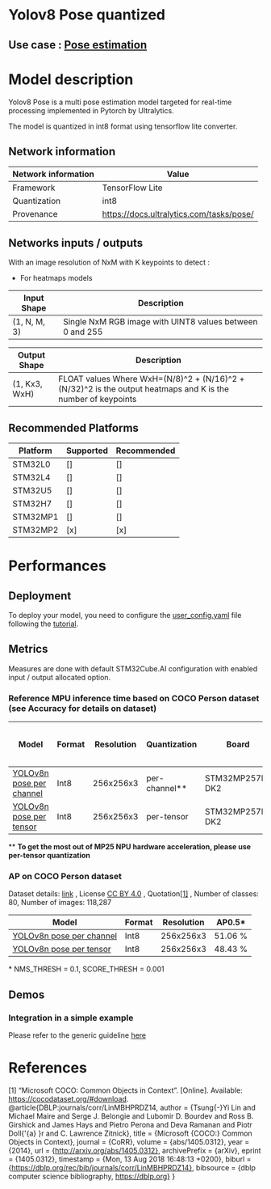 # Yolov8 Pose quantized

## **Use case** : [Pose estimation](../../../pose_estimation/README.md)

# Model description


Yolov8 Pose is a multi pose estimation model targeted for real-time processing implemented in Pytorch by Ultralytics.

The model is quantized in int8 format using tensorflow lite converter.

## Network information


| Network information     |  Value          |
|-------------------------|-----------------|
|  Framework              | TensorFlow Lite |
|  Quantization           | int8            |
|  Provenance             | https://docs.ultralytics.com/tasks/pose/ |


## Networks inputs / outputs

With an image resolution of NxM with K keypoints to detect :

- For heatmaps models

| Input Shape | Description |
| ----- | ----------- |
| (1, N, M, 3) | Single NxM RGB image with UINT8 values between 0 and 255 |

| Output Shape | Description |
| ----- | ----------- |
| (1, Kx3, WxH) | FLOAT values Where WxH=(N/8)^2 + (N/16)^2 + (N/32)^2 is the output heatmaps and K is the number of keypoints|


## Recommended Platforms


| Platform | Supported | Recommended |
|----------|-----------|-------------|
| STM32L0  | []        | []          |
| STM32L4  | []        | []          |
| STM32U5  | []        | []          |
| STM32H7  | []        | []          |
| STM32MP1 | []        | []          |
| STM32MP2 | [x]       | [x]         |


# Performances

## Deployment


To deploy your model, you need to configure the [user_config.yaml](../../src/user_config.yaml) file following the [tutorial](../../deployment/README.md).


## Metrics


Measures are done with default STM32Cube.AI configuration with enabled input / output allocated option.


### Reference **MPU** inference time based on COCO Person dataset (see Accuracy for details on dataset)

| Model                                                                                                                                                              | Format | Resolution | Quantization  | Board             | Execution Engine | Frequency | Inference time (ms) | %NPU  | %GPU  | %CPU | X-LINUX-AI version |       Framework       |
|--------------------------------------------------------------------------------------------------------------------------------------------------------------------|--------|------------|---------------|-------------------|------------------|-----------|---------------------|-------|-------|------|--------------------|-----------------------|
| [YOLOv8n pose per channel](https://github.com/stm32-hotspot/ultralytics/blob/main/examples/YOLOv8-STEdgeAI/stedgeai_models/pose_estimation/yolov8n_256_quant_pc_uf_pose_coco-st.tflite) | Int8   | 256x256x3  |  per-channel**  | STM32MP257F-DK2   | NPU/GPU          | 800  MHz  | 102.8 ms            | 11.70  | 88.30 |0     | v5.0.0             | OpenVX                |
| [YOLOv8n pose per tensor](https://github.com/stm32-hotspot/ultralytics/blob/main/examples/YOLOv8-STEdgeAI/stedgeai_models/pose_estimation/yolov8n_256_quant_pt_uf_pose_coco-st.tflite)  | Int8   | 256x256x3  |  per-tensor     | STM32MP257F-DK2   | NPU/GPU          | 800  MHz  | 17.57 ms            | 86.79  | 13.21 |0     | v5.0.0             | OpenVX                |

** **To get the most out of MP25 NPU hardware acceleration, please use per-tensor quantization**

### AP on COCO Person dataset


Dataset details: [link](https://cocodataset.org/#download) , License [CC BY 4.0](https://creativecommons.org/licenses/by/4.0/legalcode) , Quotation[[1]](#1) , Number of classes: 80, Number of images: 118,287

| Model | Format | Resolution |       AP0.5*   |
|-------|--------|------------|----------------|
| [YOLOv8n pose per channel](https://github.com/stm32-hotspot/ultralytics/blob/main/examples/YOLOv8-STEdgeAI/stedgeai_models/pose_estimation/yolov8n_256_quant_pc_uf_pose_coco-st.tflite) | Int8   | 256x256x3  | 51.06 %  |
| [YOLOv8n pose per tensor](https://github.com/stm32-hotspot/ultralytics/blob/main/examples/YOLOv8-STEdgeAI/stedgeai_models/pose_estimation/yolov8n_256_quant_pt_uf_pose_coco-st.tflite)  | Int8   | 256x256x3  | 48.43 %  |


\* NMS_THRESH = 0.1, SCORE_THRESH = 0.001

## Demos
### Integration in a simple example


Please refer to the generic guideline [here](../../deployment/README.md)


# References


<a id="1">[1]</a>
“Microsoft COCO: Common Objects in Context”. [Online]. Available: https://cocodataset.org/#download.
@article{DBLP:journals/corr/LinMBHPRDZ14,
  author    = {Tsung{-}Yi Lin and
               Michael Maire and
               Serge J. Belongie and
               Lubomir D. Bourdev and
               Ross B. Girshick and
               James Hays and
               Pietro Perona and
               Deva Ramanan and
               Piotr Doll{'{a} }r and
               C. Lawrence Zitnick},
  title     = {Microsoft {COCO:} Common Objects in Context},
  journal   = {CoRR},
  volume    = {abs/1405.0312},
  year      = {2014},
  url       = {http://arxiv.org/abs/1405.0312},
  archivePrefix = {arXiv},
  eprint    = {1405.0312},
  timestamp = {Mon, 13 Aug 2018 16:48:13 +0200},
  biburl    = {https://dblp.org/rec/bib/journals/corr/LinMBHPRDZ14},
  bibsource = {dblp computer science bibliography, https://dblp.org}
}

